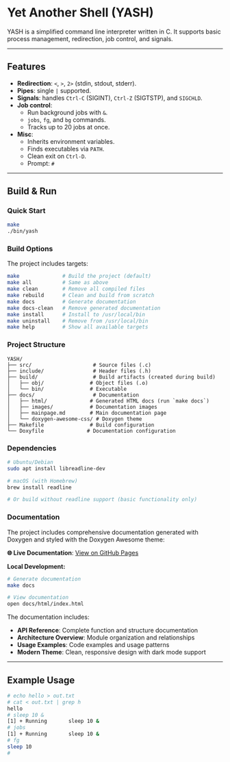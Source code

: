 # Yet Another Shell (YASH)

YASH is a simplified command line interpreter written in C.
It supports basic process management, redirection, job control, and signals.

---

## Features
- **Redirection**: `<`, `>`, `2>` (stdin, stdout, stderr).
- **Pipes**: single `|` supported.
- **Signals**: handles `Ctrl-C` (SIGINT), `Ctrl-Z` (SIGTSTP), and `SIGCHLD`.
- **Job control**:
  - Run background jobs with `&`.
  - `jobs`, `fg`, and `bg` commands.
  - Tracks up to 20 jobs at once.
- **Misc**:
  - Inherits environment variables.
  - Finds executables via `PATH`.
  - Clean exit on `Ctrl-D`.
  - Prompt: `# `

---

## Build & Run

### Quick Start
```bash
make
./bin/yash
```

### Build Options
The project includes targets:

```bash
make              # Build the project (default)
make all          # Same as above
make clean        # Remove all compiled files
make rebuild      # Clean and build from scratch
make docs         # Generate documentation
make docs-clean   # Remove generated documentation
make install      # Install to /usr/local/bin
make uninstall    # Remove from /usr/local/bin
make help         # Show all available targets
```

### Project Structure
```
YASH/
├── src/                    # Source files (.c)
├── include/                # Header files (.h)
├── build/                  # Build artifacts (created during build)
│   ├── obj/               # Object files (.o)
│   └── bin/               # Executable
├── docs/                   # Documentation
│   ├── html/              # Generated HTML docs (run `make docs`)
│   ├── images/            # Documentation images
│   ├── mainpage.md        # Main documentation page
│   └── doxygen-awesome-css/ # Doxygen theme
├── Makefile               # Build configuration
└── Doxyfile              # Documentation configuration
```

### Dependencies
```bash
# Ubuntu/Debian
sudo apt install libreadline-dev

# macOS (with Homebrew)
brew install readline

# Or build without readline support (basic functionality only)
```

### Documentation
The project includes comprehensive documentation generated with Doxygen and styled with the Doxygen Awesome theme:

**🌐 Live Documentation**: [View on GitHub Pages](https://yourusername.github.io/YASH/)

**Local Development:**
```bash
# Generate documentation
make docs

# View documentation
open docs/html/index.html
```

The documentation includes:
- **API Reference**: Complete function and structure documentation
- **Architecture Overview**: Module organization and relationships
- **Usage Examples**: Code examples and usage patterns
- **Modern Theme**: Clean, responsive design with dark mode support

---

## Example Usage

```bash
# echo hello > out.txt
# cat < out.txt | grep h
hello
# sleep 10 &
[1] + Running       sleep 10 &
# jobs
[1] + Running       sleep 10 &
# fg
sleep 10
# 
```